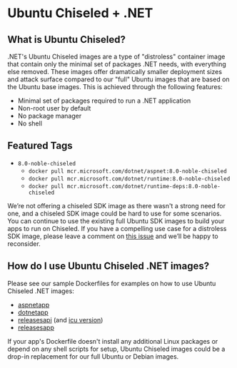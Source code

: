 # Ubuntu Chiseled + .NET

## What is Ubuntu Chiseled?

.NET's Ubuntu Chiseled images are a type of "distroless" container image that contain only the minimal set of packages .NET needs, with everything else removed.
These images offer dramatically smaller deployment sizes and attack surface compared to our "full" Ubuntu images that are based on the Ubuntu base images. This is achieved through the following features:

* Minimal set of packages required to run a .NET application
* Non-root user by default
* No package manager
* No shell

## Featured Tags

* `8.0-noble-chiseled`
  * `docker pull mcr.microsoft.com/dotnet/aspnet:8.0-noble-chiseled`
  * `docker pull mcr.microsoft.com/dotnet/runtime:8.0-noble-chiseled`
  * `docker pull mcr.microsoft.com/dotnet/runtime-deps:8.0-noble-chiseled`

We’re not offering a chiseled SDK image as there wasn't a strong need for one, and a chiseled SDK image could be hard to use for some scenarios.
You can continue to use the existing full Ubuntu SDK images to build your apps to run on Chiseled.
If you have a compelling use case for a distroless SDK image, please leave a comment on [this issue](https://github.com/dotnet/dotnet-docker/issues/4942) and we’ll be happy to reconsider.

## How do I use Ubuntu Chiseled .NET images?

Please see our sample Dockerfiles for examples on how to use Ubuntu Chiseled .NET images:

* [aspnetapp](../samples/aspnetapp/Dockerfile.chiseled)
* [dotnetapp](../samples/dotnetapp/Dockerfile.chiseled)
* [releasesapi](../samples/releasesapi/Dockerfile.ubuntu-chiseled) (and [icu version](../samples/releasesapi/Dockerfile.ubuntu-chiseled-icu))
* [releasesapp](../samples/releasesapp/Dockerfile.chiseled)

If your app's Dockerfile doesn't install any additional Linux packages or depend on any shell scripts for setup, Ubuntu Chiseled images could be a drop-in replacement for our full Ubuntu or Debian images.
